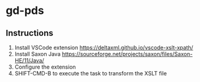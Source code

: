 # gd-pds
## Instructions
1. Install VSCode extension https://deltaxml.github.io/vscode-xslt-xpath/
2. Install Saxon Java https://sourceforge.net/projects/saxon/files/Saxon-HE/11/Java/
3. Configure the extension
4. SHIFT-CMD-B to execute the task to transform the XSLT file
